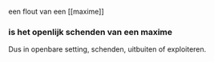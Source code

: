een flout van een [[maxime]]
### is het openlijk schenden van een maxime
Dus in openbare setting, schenden, uitbuiten of exploiteren.




